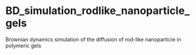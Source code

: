 # BD_simulation_rodlike_nanoparticle_gels
Brownian dynamics simulation of the diffusion of rod-like nanoparticle in polymeric gels
